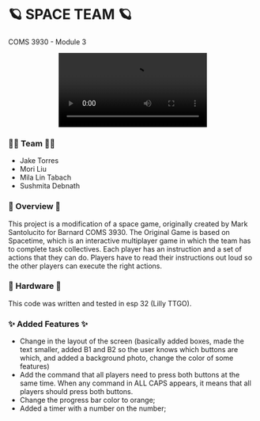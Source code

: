 #  🪐 SPACE TEAM  🪐
COMS 3930 - Module 3

<div align="center">
 
![Demo GIF](space_demo.mp4)

</div>


### 🙌🤝 Team 🙌🤝 
- Jake Torres 
- Mori Liu  
- Mila Lin Tabach 
- Sushmita Debnath 

### 🚀 Overview  🚀
This project is a modification of a space game, originally created by Mark Santolucito for Barnard COMS 3930. 
The Original Game is based on Spacetime, which is an interactive multiplayer game in which the team has to complete task collectives. 
Each player has an instruction and a set of actions that they can do. Players have to read their instructions out loud so the other players can execute the right actions. 


### 🔧 Hardware  🔧 
This code was written and tested in esp 32 (Lilly TTGO). 

### ✨ Added Features  ✨
- Change in the layout of the screen (basically added boxes, made the text smaller, added B1 and B2 so the user knows which buttons are which, and added a background photo, change the color of some features)
- Add the command that all players need to press both buttons at the same time. When any command in ALL CAPS appears, it means that all players should press both buttons. 
- Change the progress bar color to orange;
- Added a timer with a number on the number;

